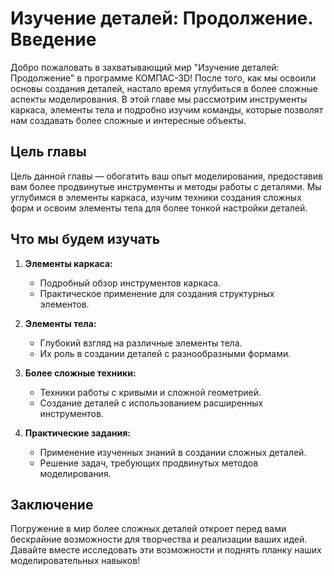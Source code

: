 # Изучение деталей: Продолжение. Введение

Добро пожаловать в захватывающий мир "Изучение деталей: Продолжение" в программе КОМПАС-3D! После того, как мы освоили основы создания деталей, настало время углубиться в более сложные аспекты моделирования. В этой главе мы рассмотрим инструменты каркаса, элементы тела и подробно изучим команды, которые позволят нам создавать более сложные и интересные объекты.

## Цель главы

Цель данной главы — обогатить ваш опыт моделирования, предоставив вам более продвинутые инструменты и методы работы с деталями. Мы углубимся в элементы каркаса, изучим техники создания сложных форм и освоим элементы тела для более тонкой настройки деталей.

## Что мы будем изучать

1. **Элементы каркаса:**
   - Подробный обзор инструментов каркаса.
   - Практическое применение для создания структурных элементов.

2. **Элементы тела:**
   - Глубокий взгляд на различные элементы тела.
   - Их роль в создании деталей с разнообразными формами.

3. **Более сложные техники:**
   - Техники работы с кривыми и сложной геометрией.
   - Создание деталей с использованием расширенных инструментов.

4. **Практические задания:**
   - Применение изученных знаний в создании сложных деталей.
   - Решение задач, требующих продвинутых методов моделирования.

## Заключение

Погружение в мир более сложных деталей откроет перед вами бескрайние возможности для творчества и реализации ваших идей. Давайте вместе исследовать эти возможности и поднять планку наших моделировательных навыков!

